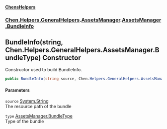 
#### [ChensHelpers](./index 'index')

### [Chen.Helpers.GeneralHelpers](./Chen-Helpers-GeneralHelpers 'Chen.Helpers.GeneralHelpers').[AssetsManager](./Chen-Helpers-GeneralHelpers-AssetsManager 'Chen.Helpers.GeneralHelpers.AssetsManager').[AssetsManager.BundleInfo](./Chen-Helpers-GeneralHelpers-AssetsManager-BundleInfo 'Chen.Helpers.GeneralHelpers.AssetsManager.BundleInfo')

## BundleInfo(string, Chen.Helpers.GeneralHelpers.AssetsManager.BundleType) Constructor
Constructor used to build BundleInfo.  
```csharp
public BundleInfo(string source, Chen.Helpers.GeneralHelpers.AssetsManager.BundleType type);
```

#### Parameters
<a name='Chen-Helpers-GeneralHelpers-AssetsManager-BundleInfo-BundleInfo(string_Chen-Helpers-GeneralHelpers-AssetsManager-BundleType)-source'></a>
`source` [System.String](https://docs.microsoft.com/en-us/dotnet/api/System.String 'System.String')  
The resource path of the bundle  
  
<a name='Chen-Helpers-GeneralHelpers-AssetsManager-BundleInfo-BundleInfo(string_Chen-Helpers-GeneralHelpers-AssetsManager-BundleType)-type'></a>
`type` [AssetsManager.BundleType](./Chen-Helpers-GeneralHelpers-AssetsManager-BundleType 'Chen.Helpers.GeneralHelpers.AssetsManager.BundleType')  
Type of the bundle  
  
